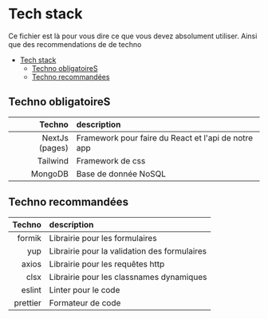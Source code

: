 # Tech stack

Ce fichier est là pour vous dire ce que vous devez absolument utiliser. Ainsi que des recommendations de de techno

- [Tech stack](#tech-stack)
  - [Techno obligatoireS](#techno-obligatoires)
  - [Techno recommandées](#techno-recommandées)

## Techno obligatoireS
|         Techno | description                                         |
| -------------: | :-------------------------------------------------- |
| NextJs (pages) | Framework pour faire du React et l'api de notre app |
|       Tailwind | Framework de css                                    |
|        MongoDB | Base de donnée NoSQL                                |



## Techno recommandées
|   Techno | description                                  |
| -------: | :------------------------------------------- |
|   formik | Librairie pour les formulaires               |
|      yup | Librairie pour la validation des formulaires |
|    axios | Librairie pour les requêtes http             |
|     clsx | Librairie pour les classnames dynamiques     |
|   eslint | Linter pour le code                          |
| prettier | Formateur de code                            |
